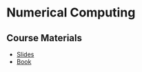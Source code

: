 # Numerical Computing

## Course Materials

- [Slides](https://github.com/Mohsin-Ali-Mirza/University/tree/main/Sem4/NC/Slides)
- [Book](https://github.com/Mohsin-Ali-Mirza/University/tree/main/Sem4/NC/Book)
